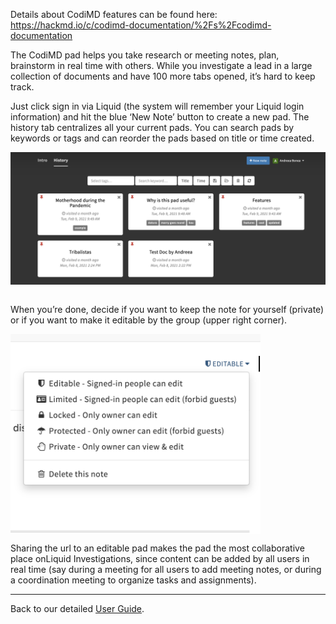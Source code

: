 Details about CodiMD features can  be found here:
https://hackmd.io/c/codimd-documentation/%2Fs%2Fcodimd-documentation


The CodiMD pad helps you take research or meeting notes, plan, brainstorm in real time with others. While you investigate a lead in a large collection of documents and have 100 more tabs opened, it’s hard to keep track.

Just click sign in via Liquid (the system will remember your Liquid login information) and hit the blue ‘New Note’ button to create a new pad.
The history tab centralizes all your current pads. You can search pads by keywords or tags and can reorder the pads based on title or time created.

<img src="https://github.com/liquidinvestigations/docs-img/blob/bf12169dcf1ec1be98308966160de828259e39c0/47.%20CodiMD%20history.png" width=800 align=center>

<BR CLEAR=”right” />

<BR CLEAR=”right” />

When you’re done, decide if you want to keep the note for yourself (private) or if you want to make it editable by the group (upper right corner).

<img src="https://github.com/liquidinvestigations/docs-img/blob/bf12169dcf1ec1be98308966160de828259e39c0/48.%20CodiMD%20permissions.png" width=400 align=center>

Sharing the url to an editable pad makes the pad the most collaborative place onLiquid Investigations, since content can be added by all users in real time (say during a meeting for all users to add meeting notes, or during a coordination meeting to organize tasks and assignments).


***


Back to our detailed [User Guide](https://github.com/liquidinvestigations/docs/wiki/User-Guide).